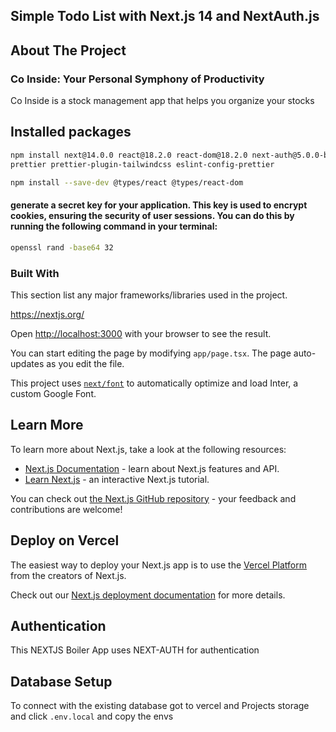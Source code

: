 ## Simple Todo List with Next.js 14 and NextAuth.js

<!-- ABOUT THE PROJECT -->

## About The Project

### Co Inside: Your Personal Symphony of Productivity

 Co Inside is a stock management app that helps you organize your stocks

## Installed packages

```bash
npm install next@14.0.0 react@18.2.0 react-dom@18.2.0 next-auth@5.0.0-beta.3 postcss@8.4.31 tailwindcss@3.3.3 typescript@5.2.2 use-debounce@10.0.0 zod@3.22.2 @vercel/postgres @mui/material @emotion/react bcryptjs@2.4.3 @types/bcryptjs@2.4.6 @heroicons/react@2.1.3 jose @tailwindcss/forms@0.5.6 autoprefixe@10.0.1
prettier prettier-plugin-tailwindcss eslint-config-prettier

```
```bash
npm install --save-dev @types/react @types/react-dom
```

#### generate a secret key for your application. This key is used to encrypt cookies, ensuring the security of user sessions. You can do this by running the following command in your terminal:
```bash
openssl rand -base64 32
```

### Built With

This section list any major frameworks/libraries used in the project.

https://nextjs.org/




Open [http://localhost:3000](http://localhost:3000) with your browser to see the result.

You can start editing the page by modifying `app/page.tsx`. The page auto-updates as you edit the file.

This project uses [`next/font`](https://nextjs.org/docs/basic-features/font-optimization) to automatically optimize and load Inter, a custom Google Font.

## Learn More

To learn more about Next.js, take a look at the following resources:

- [Next.js Documentation](https://nextjs.org/docs) - learn about Next.js features and API.
- [Learn Next.js](https://nextjs.org/learn) - an interactive Next.js tutorial.

You can check out [the Next.js GitHub repository](https://github.com/vercel/next.js/) - your feedback and contributions are welcome!

## Deploy on Vercel

The easiest way to deploy your Next.js app is to use the [Vercel Platform](https://vercel.com/new?utm_medium=default-template&filter=next.js&utm_source=create-next-app&utm_campaign=create-next-app-readme) from the creators of Next.js.

Check out our [Next.js deployment documentation](https://nextjs.org/docs/deployment) for more details.

## Authentication
This NEXTJS Boiler App uses NEXT-AUTH for authentication

## Database Setup

To connect with the existing database got to vercel and Projects storage and click `.env.local` and copy the envs